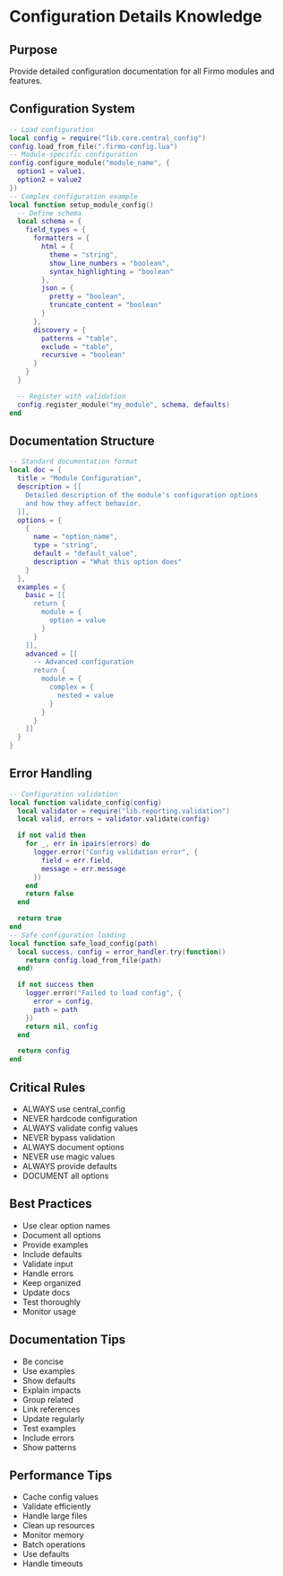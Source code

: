# Configuration Details Knowledge


## Purpose


Provide detailed configuration documentation for all Firmo modules and features.

## Configuration System



```lua
-- Load configuration
local config = require("lib.core.central_config")
config.load_from_file(".firmo-config.lua")
-- Module-specific configuration
config.configure_module("module_name", {
  option1 = value1,
  option2 = value2
})
-- Complex configuration example
local function setup_module_config()
  -- Define schema
  local schema = {
    field_types = {
      formatters = {
        html = {
          theme = "string",
          show_line_numbers = "boolean",
          syntax_highlighting = "boolean"
        },
        json = {
          pretty = "boolean",
          truncate_content = "boolean"
        }
      },
      discovery = {
        patterns = "table",
        exclude = "table",
        recursive = "boolean"
      }
    }
  }

  -- Register with validation
  config.register_module("my_module", schema, defaults)
end
```



## Documentation Structure



```lua
-- Standard documentation format
local doc = {
  title = "Module Configuration",
  description = [[
    Detailed description of the module's configuration options
    and how they affect behavior.
  ]],
  options = {
    {
      name = "option_name",
      type = "string",
      default = "default_value",
      description = "What this option does"
    }
  },
  examples = {
    basic = [[
      return {
        module = {
          option = value
        }
      }
    ]],
    advanced = [[
      -- Advanced configuration
      return {
        module = {
          complex = {
            nested = value
          }
        }
      }
    ]]
  }
}
```



## Error Handling



```lua
-- Configuration validation
local function validate_config(config)
  local validator = require("lib.reporting.validation")
  local valid, errors = validator.validate(config)

  if not valid then
    for _, err in ipairs(errors) do
      logger.error("Config validation error", {
        field = err.field,
        message = err.message
      })
    end
    return false
  end

  return true
end
-- Safe configuration loading
local function safe_load_config(path)
  local success, config = error_handler.try(function()
    return config.load_from_file(path)
  end)

  if not success then
    logger.error("Failed to load config", {
      error = config,
      path = path
    })
    return nil, config
  end

  return config
end
```



## Critical Rules



- ALWAYS use central_config
- NEVER hardcode configuration
- ALWAYS validate config values
- NEVER bypass validation
- ALWAYS document options
- NEVER use magic values
- ALWAYS provide defaults
- DOCUMENT all options


## Best Practices



- Use clear option names
- Document all options
- Provide examples
- Include defaults
- Validate input
- Handle errors
- Keep organized
- Update docs
- Test thoroughly
- Monitor usage


## Documentation Tips



- Be concise
- Use examples
- Show defaults
- Explain impacts
- Group related
- Link references
- Update regularly
- Test examples
- Include errors
- Show patterns


## Performance Tips



- Cache config values
- Validate efficiently
- Handle large files
- Clean up resources
- Monitor memory
- Batch operations
- Use defaults
- Handle timeouts
